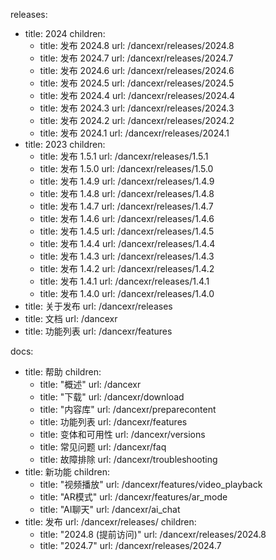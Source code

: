 releases:
  - title: 2024
    children:
    - title: 发布 2024.8
      url: /dancexr/releases/2024.8
    - title: 发布 2024.7
      url: /dancexr/releases/2024.7
    - title: 发布 2024.6
      url: /dancexr/releases/2024.6
    - title: 发布 2024.5
      url: /dancexr/releases/2024.5
    - title: 发布 2024.4
      url: /dancexr/releases/2024.4
    - title: 发布 2024.3
      url: /dancexr/releases/2024.3
    - title: 发布 2024.2
      url: /dancexr/releases/2024.2
    - title: 发布 2024.1
      url: /dancexr/releases/2024.1
  - title: 2023
    children:
    - title: 发布 1.5.1
      url: /dancexr/releases/1.5.1
    - title: 发布 1.5.0
      url: /dancexr/releases/1.5.0
    - title: 发布 1.4.9
      url: /dancexr/releases/1.4.9
    - title: 发布 1.4.8
      url: /dancexr/releases/1.4.8
    - title: 发布 1.4.7
      url: /dancexr/releases/1.4.7
    - title: 发布 1.4.6
      url: /dancexr/releases/1.4.6
    - title: 发布 1.4.5
      url: /dancexr/releases/1.4.5
    - title: 发布 1.4.4
      url: /dancexr/releases/1.4.4
    - title: 发布 1.4.3
      url: /dancexr/releases/1.4.3
    - title: 发布 1.4.2
      url: /dancexr/releases/1.4.2
    - title: 发布 1.4.1
      url: /dancexr/releases/1.4.1
    - title: 发布 1.4.0
      url: /dancexr/releases/1.4.0
  - title: 关于发布
    url: /dancexr/releases
  - title: 文档
    url: /dancexr
  - title: 功能列表
    url: /dancexr/features

docs:
  - title: 帮助
    children:
      - title: "概述"
        url: /dancexr
      - title: "下载"
        url: /dancexr/download
      - title: "内容库"
        url: /dancexr/preparecontent
      - title: 功能列表
        url: /dancexr/features
      - title: 变体和可用性
        url: /dancexr/versions
      - title: 常见问题
        url: /dancexr/faq
      - title: 故障排除
        url: /dancexr/troubleshooting
  - title: 新功能
    children:
      - title: "视频播放"
        url: /dancexr/features/video_playback
      - title: "AR模式"
        url: /dancexr/features/ar_mode
      - title: "AI聊天"
        url: /dancexr/ai_chat
  - title: 发布
    url: /dancexr/releases/
    children:
    - title: "2024.8 (提前访问)"
      url: /dancexr/releases/2024.8
    - title: "2024.7"
      url: /dancexr/releases/2024.7